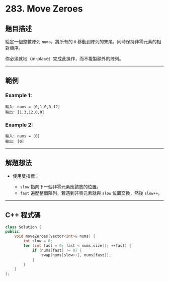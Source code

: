 # 283. Move Zeroes

## 題目描述

給定一個整數陣列 `nums`，將所有的 `0` 移動到陣列的末尾，同時保持非零元素的相對順序。

你必須就地（in-place）完成此操作，而不複製額外的陣列。

---

## 範例

### Example 1:

```
輸入: nums = [0,1,0,3,12]
輸出: [1,3,12,0,0]
```

### Example 2:

```
輸入: nums = [0]
輸出: [0]
```

---

## 解題想法

* 使用雙指標：

  * `slow` 指向下一個非零元素應該放的位置。
  * `fast` 遍歷整個陣列，若遇到非零元素就與 `slow` 位置交換，然後 `slow++`。

---

## C++ 程式碼

```cpp
class Solution {
public:
    void moveZeroes(vector<int>& nums) {
        int slow = 0;
        for (int fast = 0; fast < nums.size(); ++fast) {
            if (nums[fast] != 0) {
                swap(nums[slow++], nums[fast]);
            }
        }
    }
};
```
